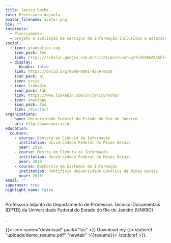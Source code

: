 ```yaml
---
title: Janicy Rocha
role: Professora Adjunta
avatar_filename: avatar.png
bio: ""
interests:
  - Planejamento
  - projeto e avaliação de serviços de informação inclusivos e adaptáveis.
social:
  - icon: graduation-cap
    icon_pack: fas
    link: https://scholar.google.com.br/citations?user=gvTo1k8AAAAJ&hl=pt-BR&authuser=1
  - display:
      header: false
    link: https://orcid.org/0000-0001-9279-8010
    icon_pack: ai
    icon: orcid
  - icon: linkedin
    icon_pack: fab
    link: https://www.linkedin.com/in/janicyrocha/
  - icon: envelope
    icon_pack: fas
    link: /#contact
organizations:
  - name: Universidade Federal do Estado do Rio de Janeiro
    url: http://www.unirio.br
education:
  courses:
    - course: Doutora em Ciência da Informação
      institution: Universidade Federal de Minas Gerais
      year: 2018
    - course: Mestra em Ciência da Informação
      institution: Universidade Federal de Minas Gerais
      year: 2013
    - course: Bacharela em Sistemas de Informação
      institution: Pontifícia Universidade Católica de Minas Gerais
      year: 2010
email: ""
superuser: true
highlight_name: false
---
```

<!--StartFragment-->

Professora adjunta do Departamento de Processos Técnico-Documentais (DPTD) da Universidade Federal do Estado do Rio de Janeiro (UNIRIO)

<!--EndFragment-->.

{{< icon name="download" pack="fas" >}} Download my {{< staticref "uploads/demo_resume.pdf" "newtab" >}}resumé{{< /staticref >}}.